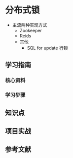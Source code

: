 # 分布式锁

* 主流两种实现方式
  * Zookeeper
  * Reids
  * 其他
    * SQL for update 行锁

## 学习指南

### 核心资料

### 学习步骤

## 知识点

## 项目实战

## 参考文献
